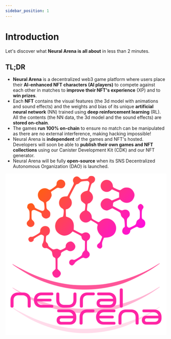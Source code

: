 ```yaml
---
sidebar_position: 1
---
```


# Introduction

Let's discover what **Neural Arena is all about** in less than 2 minutes.

## TL;DR

- **Neural Arena** is a decentralized web3 game platform where users place their **AI-enhanced NFT characters (AI players)** to compete against each other in matches to **improve their NFT's experience** (XP) and to **win prizes**.
- Each **NFT** contains the visual features (the 3d model with animations and sound effects) and the weights and bias of its unique **artificial neural network** (NN) trained using **deep reinforcement learning** (RL). All the contents (the NN data, the 3d model and the sound effects) are **stored on-chain**.
- The games **run 100% on-chain** to ensure no match can be manipulated as there are no external interference, making hacking impossible!
- Neural Arena is **independent** of the games and NFT's hosted. Developers will soon be able to **publish their own games and NFT collections** using our Canister Development Kit (CDK) and our NFT generator.
- Neural Arena will be fully **open-source** when its SNS Decentralized Autonomous Organization (DAO) is launched. 

![Logo](./img/logo-vert.svg)